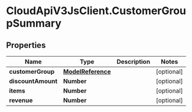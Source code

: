 # CloudApiV3JsClient.CustomerGroupSummary

## Properties
Name | Type | Description | Notes
------------ | ------------- | ------------- | -------------
**customerGroup** | [**ModelReference**](ModelReference.md) |  | [optional] 
**discountAmount** | **Number** |  | [optional] 
**items** | **Number** |  | [optional] 
**revenue** | **Number** |  | [optional] 


